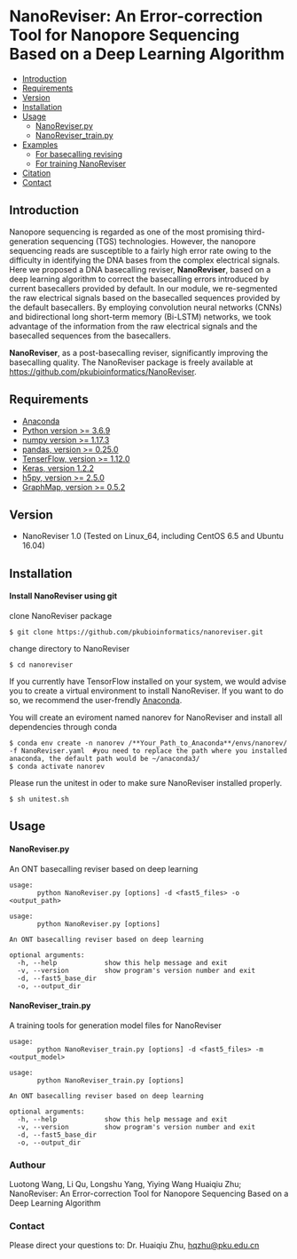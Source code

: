 
# NanoReviser: An Error-correction Tool for Nanopore Sequencing Based on a Deep Learning Algorithm

* [Introduction](#introduction)
* [Requirements](#requirements)
* [Version](#version)
* [Installation](#installation)
* [Usage](#usage)
    * [NanoReviser.py](#NanoReviser.py)
    * [NanoReviser_train.py](#NanoReviser_train.py)
* [Examples](#examples)
    * [For basecalling revising](#for-basecalling-revising)
    * [For training NanoReviser](#for-training-nanoreviser)
* [Citation](#citation)
* [Contact](#contact)

## Introduction

Nanopore sequencing is regarded as one of the most promising third-generation sequencing (TGS) technologies. However, the nanopore sequencing reads are susceptible to a fairly high error rate owing to the difficulty in identifying the DNA bases from the complex electrical signals. Here we proposed a DNA basecalling reviser, **NanoReviser**, based on a deep learning algorithm to correct the basecalling errors introduced by current basecallers provided by default. In our module, we re-segmented the raw electrical signals based on the basecalled sequences provided by the default basecallers. By employing convolution neural networks (CNNs) and bidirectional long short-term memory (Bi-LSTM) networks, we took advantage of the information from the raw electrical signals and the basecalled sequences from the basecallers. 

**NanoReviser**, as a post-basecalling reviser, significantly improving the basecalling quality. The NanoReviser package is freely available at https://github.com/pkubioinformatics/NanoReviser.


## Requirements

+ [Anaconda](https://www.anaconda.com/)
+ [Python version >= 3.6.9](https://www.python.org/)
+ [numpy version >= 1.17.3](http://www.numpy.org/)
+ [pandas, version >= 0.25.0](http://pandas.pydata.org/)
+ [TenserFlow, version >= 1.12.0](https://www.tensorflow.org/)
+ [Keras, version 1.2.2](https://https://github.com/keras-team/keras/)
+ [h5py, version >= 2.5.0](http://www.h5py.org/)
+ [GraphMap, version >= 0.5.2](https://github.com/isovic/graphmap/)

## Version

+ NanoReviser 1.0 (Tested on Linux_64, including CentOS 6.5 and Ubuntu 16.04)


## Installation


#### Install NanoReviser using git

clone NanoReviser package

    $ git clone https://github.com/pkubioinformatics/nanoreviser.git
    
change directory to NanoReviser

    $ cd nanoreviser

If you currently have TensorFlow installed on your system, we would advise you to create a virtual environment to install NanoReviser. If you want to do so, we recommend the user-frendly [Anaconda](https://www.anaconda.com/).

You will create an eviroment named nanorev for NanoReviser and install all dependencies through conda
	
	$ conda env create -n nanorev /**Your_Path_to_Anaconda**/envs/nanorev/ -f NanoReviser.yaml  #you need to replace the path where you installed anaconda, the default path would be ~/anaconda3/
	$ conda activate nanorev

Please run the unitest in oder to make sure NanoReviser installed properly.

    $ sh unitest.sh
    

## Usage


#### NanoReviser.py

An ONT basecalling reviser based on deep learning

    usage:
           python NanoReviser.py [options] -d <fast5_files> -o <output_path>

	usage: 
           python NanoReviser.py [options]

	An ONT basecalling reviser based on deep learning

	optional arguments:
	  -h, --help            show this help message and exit
	  -v, --version         show program's version number and exit
	  -d, --fast5_base_dir
	  -o, --output_dir

#### NanoReviser_train.py

A training tools for generation model files for NanoReviser

    usage:
           python NanoReviser_train.py [options] -d <fast5_files> -m <output_model>

	usage: 
           python NanoReviser_train.py [options]

	An ONT basecalling reviser based on deep learning

	optional arguments:
	  -h, --help            show this help message and exit
	  -v, --version         show program's version number and exit
	  -d, --fast5_base_dir
	  -o, --output_dir

### Authour

Luotong Wang, Li Qu, Longshu Yang, Yiying Wang Huaiqiu Zhu; NanoReviser: An Error-correction Tool for Nanopore Sequencing Based on a Deep Learning Algorithm


### Contact

Please direct your questions to: Dr. Huaiqiu Zhu, [hqzhu@pku.edu.cn](hqzhu@pku.edu.cn)


